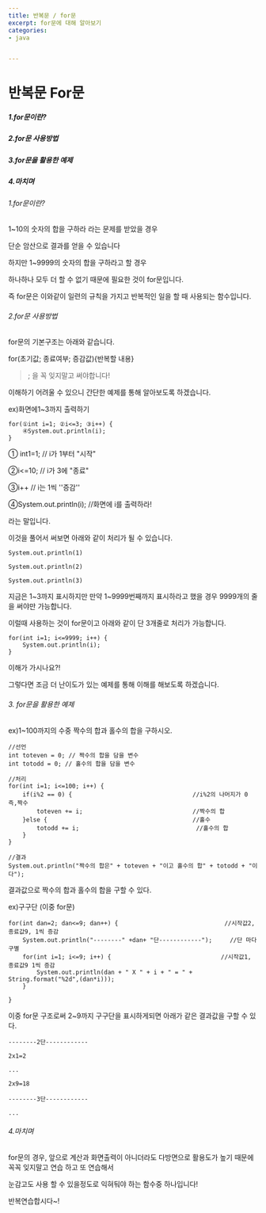 ```yaml
---
title: 반복문 / for문
excerpt: for문에 대해 알아보기
categories: 
- java


---
```


# 반복문 For문

##### 1.for문이란?

##### 2.for문 사용방법

##### 3.for문을 활용한 예제

##### 4.마치며



###### 1.for문이란?

1~10의 숫자의 합을 구하라 라는 문제를 받았을 경우

단순 암산으로 결과를 얻을 수 있습니다

하지만 1~9999의 숫자의 합을 구하라고 할 경우 

하나하나 모두 더 할 수 없기 때문에 필요한 것이 for문입니다.

즉 for문은 이와같이 일련의 규칙을 가지고 반복적인 일을 할 때 사용되는 함수입니다.



###### 2.for문 사용방법

for문의 기본구조는 아래와 같습니다.

for(초기값; 종료여부; 증감값){반복할 내용}

> ; 을 꼭 잊지말고 써야합니다!

이해하기 어려울 수 있으니 간단한 예제를 통해 알아보도록 하겠습니다.



ex)화면에1~3까지 출력하기

```
for(①int i=1; ②i<=3; ③i++) {
	④System.out.println(i);
}
```

① int1=1; // i가 1부터 "시작"

②i<=10; //  i가 3에 "종료"

③i++ // i는 1씩 ''증감''

④System.out.println(i); //화면에 i를 출력하라!

라는 말입니다. 



이것을 풀어서 써보면 아래와 같이 처리가 될 수 있습니다.

```
System.out.println(1)

System.out.println(2)

System.out.println(3)
```

지금은 1~3까지 표시하지만 만약 1~9999번째까지 표시하라고 했을 경우 9999개의 줄을 써야만 가능합니다.



이럴때 사용하는 것이 for문이고 아래와 같이 단 3개줄로 처리가 가능합니다.

	for(int i=1; i<=9999; i++) {
		System.out.println(i);
	}

이해가 가시나요?!

그렇다면 조금 더 난이도가 있는 예제를 통해 이해를 해보도록 하겠습니다.



###### 3. for문을 활용한 예제

ex)1~100까지의 수중 짝수의 합과 홀수의 합을 구하시오.

```
//선언
int toteven = 0; // 짝수의 합을 담을 변수
int totodd = 0; // 홀수의 합을 담을 변수
		
//처리
for(int i=1; i<=100; i++) {
    if(i%2 == 0) {									//i%2의 나머지가 0 즉,짝수
  		toteven += i;								//짝수의 합
    }else {											//홀수
    	totodd += i;								 //홀수의 합 
    }
}	
		
//결과
System.out.println("짝수의 합은" + toteven + "이고 홀수의 합" + totodd + "이다");
```

결과값으로 짝수의 합과 홀수의 합을 구할 수 있다.



ex)구구단 (이중 for문)

	for(int dan=2; dan<=9; dan++) {        						 //시작값2, 종료값9, 1씩 증감
		System.out.println("--------" +dan+ "단------------"); 	  //단 마다 구별
		for(int i=1; i<=9; i++) {								//시작값1, 종료값9 1씩 증감
			System.out.println(dan + " X " + i + " = " + String.format("%2d",(dan*i))); 
		}
			
	}



이중 for문 구조로써 2~9까지 구구단을 표시하게되면 아래가 같은 결과값을 구할 수 있다.

```
--------2단------------

2x1=2

...

2x9=18

--------3단------------

...
```

###### 4.마치며

for문의 경우, 앞으로 계산과 화면출력이 아니더라도 다방면으로 활용도가 높기 때문에 꼭꼭 잊지말고 연습 하고 또 연습해서

눈감고도 사용 할 수 있을정도로 익혀둬야 하는 함수중 하나입니다!

반복연습합시다~!

